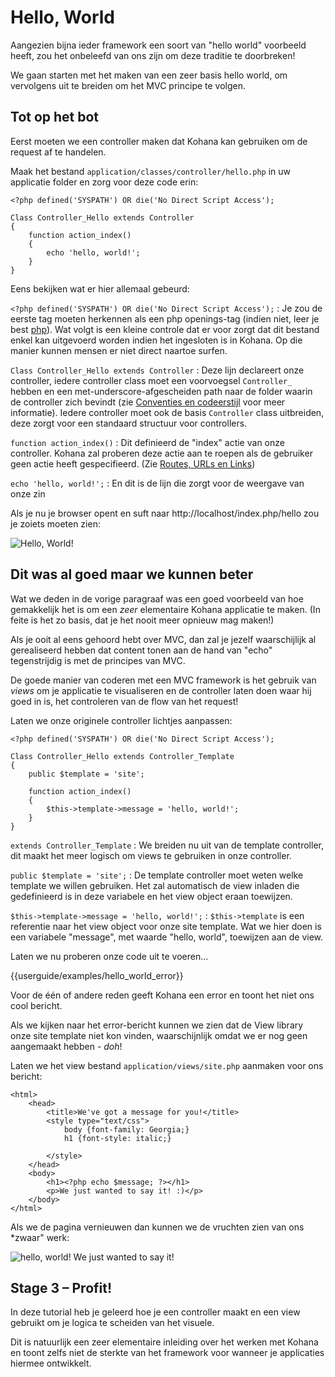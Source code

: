 # Hello, World

Aangezien bijna ieder framework een soort van "hello world" voorbeeld heeft, zou het onbeleefd van ons zijn om deze traditie te doorbreken!

We gaan starten met het maken van een zeer basis hello world, om vervolgens uit te breiden om het MVC principe te volgen.

## Tot op het bot

Eerst moeten we een controller maken dat Kohana kan gebruiken om de request af te handelen.

Maak het bestand `application/classes/controller/hello.php` in uw applicatie folder en zorg voor deze code erin:

    <?php defined('SYSPATH') OR die('No Direct Script Access');

	Class Controller_Hello extends Controller
	{
		function action_index()
		{
			echo 'hello, world!';
		}
	}

Eens bekijken wat er hier allemaal gebeurd:

`<?php defined('SYSPATH') OR die('No Direct Script Access');`
:	Je zou de eerste tag moeten herkennen als een php openings-tag (indien niet, leer je best [php](http://php.net)). Wat volgt is een kleine controle dat er voor zorgt dat dit bestand enkel kan uitgevoerd worden indien het ingesloten is in Kohana. Op die manier kunnen mensen er niet direct naartoe surfen.

`Class Controller_Hello extends Controller`
:	Deze lijn declareert onze controller, iedere controller class moet een voorvoegsel `Controller_` hebben en een met-underscore-afgescheiden path naar de folder waarin de controller zich bevindt (zie [Conventies en codeerstijl](about.conventions) voor meer informatie). Iedere controller moet ook de basis `Controller` class uitbreiden, deze zorgt voor een standaard structuur voor controllers.


`function action_index()`
:	Dit definieerd de "index" actie van onze controller. Kohana zal proberen deze actie aan te roepen als de gebruiker geen actie heeft gespecifieerd. (Zie [Routes, URLs en Links](tutorials.urls))

`echo 'hello, world!';`
:	En dit is de lijn die zorgt voor de weergave van onze zin

Als je nu je browser opent en suft naar http://localhost/index.php/hello zou je zoiets moeten zien:

![Hello, World!](img/hello_world_1.png "Hello, World!")

## Dit was al goed maar we kunnen beter

Wat we deden in de vorige paragraaf was een goed voorbeeld van hoe gemakkelijk het is om een *zeer* elementaire Kohana applicatie te maken. (In feite is het zo basis, dat je het nooit meer opnieuw mag maken!)

Als je ooit al eens gehoord hebt over MVC, dan zal je jezelf waarschijlijk al gerealiseerd hebben dat content tonen aan de hand van "echo" tegenstrijdig is met de principes van MVC.

De goede manier van coderen met een MVC framework is het gebruik van _views_ om je applicatie te visualiseren en de controller laten doen waar hij goed in is, het controleren van de flow van het request!

Laten we onze originele controller lichtjes aanpassen:

    <?php defined('SYSPATH') OR die('No Direct Script Access');

	Class Controller_Hello extends Controller_Template
	{
		public $template = 'site';

		function action_index()
		{
			$this->template->message = 'hello, world!';
		}
	}

`extends Controller_Template`
:	We breiden nu uit van de template controller, dit maakt het meer logisch om views te gebruiken in onze controller.

`public $template = 'site';`
:	De template controller moet weten welke template we willen gebruiken. Het zal automatisch de view inladen die gedefinieerd is in deze variabele en het view object eraan toewijzen.

`$this->template->message = 'hello, world!';`
:	`$this->template` is een referentie naar het view object voor onze site template. Wat we hier doen is een variabele "message", met waarde "hello, world", toewijzen aan de view.

Laten we nu proberen onze code uit te voeren...

<div>{{userguide/examples/hello_world_error}}</div>

Voor de één of andere reden geeft Kohana een error en toont het niet ons cool bericht.

Als we kijken naar het error-bericht kunnen we zien dat de View library onze site template niet kon vinden, waarschijnlijk omdat we er nog geen aangemaakt hebben - *doh*!

Laten we het view bestand `application/views/site.php` aanmaken voor ons bericht:

	<html>
		<head>
			<title>We've got a message for you!</title>
			<style type="text/css">
				body {font-family: Georgia;}
				h1 {font-style: italic;}

			</style>
		</head>
		<body>
			<h1><?php echo $message; ?></h1>
			<p>We just wanted to say it! :)</p>
		</body>
	</html>

Als we de pagina vernieuwen dan kunnen we de vruchten zien van ons *zwaar" werk:

![hello, world! We just wanted to say it!](img/hello_world_2.png "hello, world! We just wanted to say it!")

## Stage 3 – Profit!

In deze tutorial heb je geleerd hoe je een controller maakt en een view gebruikt om je logica te scheiden van het visuele.

Dit is natuurlijk een zeer elementaire inleiding over het werken met Kohana en toont zelfs niet de sterkte van het framework voor wanneer je applicaties hiermee ontwikkelt.
